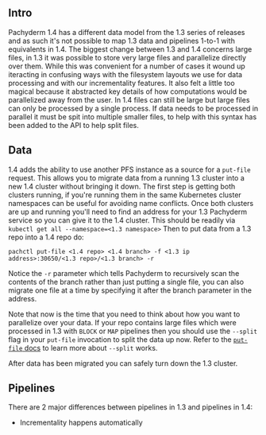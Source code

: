 ## Intro

Pachyderm 1.4 has a different data model from the 1.3 series of releases
and as such it's not possible to map 1.3 data and pipelines 1-to-1 with
equivalents in 1.4. The biggest change between 1.3 and 1.4 concerns large
files, in 1.3 it was possible to store very large files and parallelize
directly over them. While this was convenient for a number of cases it
wound up iteracting in confusing ways with the filesystem layouts we use
for data processing and with our incrementality features. It also felt
a little too magical because it abstracted key details of how computations
would be parallelized away from the user. In 1.4 files can still be large
but large files can only be processed by a single process. If data needs
to be processed in parallel it must be spit into multiple smaller files,
to help with this syntax has been added to the API to help split files.

## Data

1.4 adds the ability to use another PFS instance as a source for
a `put-file` request. This allows you to migrate data from a running 1.3
cluster into a new 1.4 cluster without bringing it down. The first step is
getting both clusters running, if you're running them in the same
Kubernetes cluster namespaces can be useful for avoiding name conflicts.
Once both clusters are up and running you'll need to find an address for
your 1.3 Pachyderm service so you can give it to the 1.4 cluster. This
should be readily via `kubectl get all --namespace=<1.3 namespace>` Then
to put data from a 1.3 repo into a 1.4 repo do:

```
pachctl put-file <1.4 repo> <1.4 branch> -f <1.3 ip address>:30650/<1.3 repo>/<1.3 branch> -r
```

Notice the `-r` parameter which tells Pachyderm to recursively scan the
contents of the branch rather than just putting a single file, you can
also migrate one file at a time by specifying it after the branch
parameter in the address.

Note that now is the time that you need to think about how you want to
parallelize over your data. If your repo contains large files which were
processed in 1.3 with `BLOCK` or `MAP` pipelines then you should use the
`--split` flag in your `put-file` invocation to split the data up now.
Refer to the [`put-file` docs]() to learn more about `--split` works.

After data has been migrated you can safely turn down the 1.3 cluster.

## Pipelines

There are 2 major differences between pipelines in 1.3 and pipelines in
1.4:

- Incrementality happens automatically 
